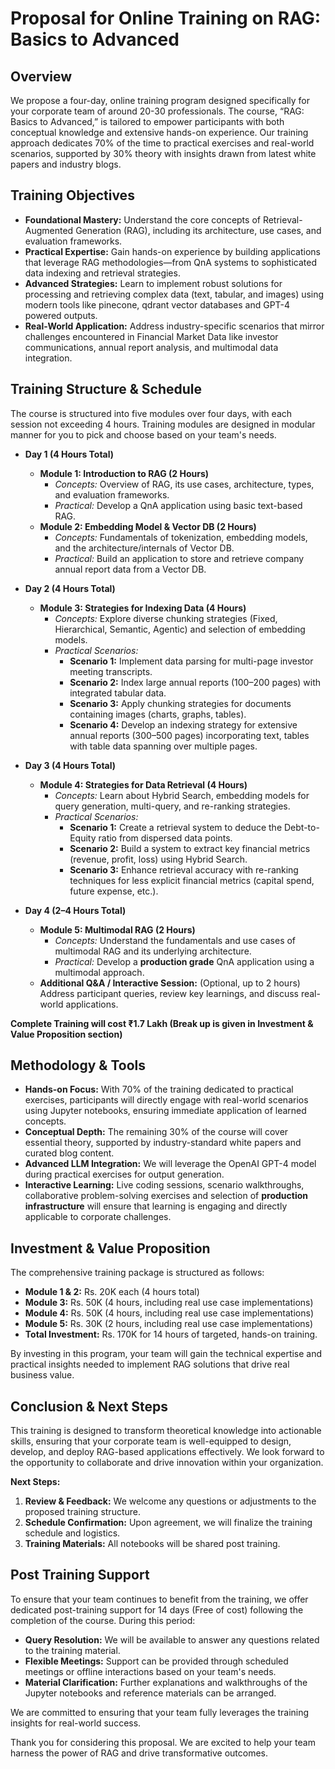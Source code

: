 # Proposal for Online Training on RAG: Basics to Advanced

## Overview
We propose a four-day, online training program designed specifically for your corporate team of around 20-30 professionals. The course, “RAG: Basics to Advanced,” is tailored to empower participants with both conceptual knowledge and extensive hands-on experience. Our training approach dedicates 70% of the time to practical exercises and real-world scenarios, supported by 30% theory with insights drawn from latest white papers and industry blogs.

## Training Objectives
- **Foundational Mastery:** Understand the core concepts of Retrieval-Augmented Generation (RAG), including its architecture, use cases, and evaluation frameworks.
- **Practical Expertise:** Gain hands-on experience by building applications that leverage RAG methodologies—from QnA systems to sophisticated data indexing and retrieval strategies.
- **Advanced Strategies:** Learn to implement robust solutions for processing and retrieving complex data (text, tabular, and images) using modern tools like pinecone, qdrant vector databases and GPT-4 powered outputs.
- **Real-World Application:** Address industry-specific scenarios that mirror challenges encountered in Financial Market Data like investor communications, annual report analysis, and multimodal data integration.

## Training Structure & Schedule
The course is structured into five modules over four days, with each session not exceeding 4 hours. Training modules are designed in modular manner for you to pick and choose based on your team's needs. 

- **Day 1 (4 Hours Total)**
  - **Module 1: Introduction to RAG (2 Hours)**
    - *Concepts:* Overview of RAG, its use cases, architecture, types, and evaluation frameworks.
    - *Practical:* Develop a QnA application using basic text-based RAG.
  - **Module 2: Embedding Model & Vector DB (2 Hours)**
    - *Concepts:* Fundamentals of tokenization, embedding models, and the architecture/internals of Vector DB.
    - *Practical:* Build an application to store and retrieve company annual report data from a Vector DB.

- **Day 2 (4 Hours Total)**
  - **Module 3: Strategies for Indexing Data (4 Hours)**
    - *Concepts:* Explore diverse chunking strategies (Fixed, Hierarchical, Semantic, Agentic) and selection of embedding models.
    - *Practical Scenarios:*
      - **Scenario 1:** Implement data parsing for multi-page investor meeting transcripts.
      - **Scenario 2:** Index large annual reports (100–200 pages) with integrated tabular data.
      - **Scenario 3:** Apply chunking strategies for documents containing images (charts, graphs, tables).
      - **Scenario 4:** Develop an indexing strategy for extensive annual reports (300–500 pages) incorporating text, tables with table data spanning over multiple pages.

- **Day 3 (4 Hours Total)**
  - **Module 4: Strategies for Data Retrieval (4 Hours)**
    - *Concepts:* Learn about Hybrid Search, embedding models for query generation, multi-query, and re-ranking strategies.
    - *Practical Scenarios:*
      - **Scenario 1:** Create a retrieval system to deduce the Debt-to-Equity ratio from dispersed data points.
      - **Scenario 2:** Build a system to extract key financial metrics (revenue, profit, loss) using Hybrid Search.
      - **Scenario 3:** Enhance retrieval accuracy with re-ranking techniques for less explicit financial metrics (capital spend, future expense, etc.).

- **Day 4 (2–4 Hours Total)**
  - **Module 5: Multimodal RAG (2 Hours)**
    - *Concepts:* Understand the fundamentals and use cases of multimodal RAG and its underlying architecture.
    - *Practical:* Develop a **production grade** QnA application using a multimodal approach.
  - **Additional Q&A / Interactive Session:** (Optional, up to 2 hours) Address participant queries, review key learnings, and discuss real-world applications.

**Complete Training will cost ₹1.7 Lakh (Break up is given in Investment & Value Proposition section)**

## Methodology & Tools
- **Hands-on Focus:** With 70% of the training dedicated to practical exercises, participants will directly engage with real-world scenarios using Jupyter notebooks, ensuring immediate application of learned concepts.
- **Conceptual Depth:** The remaining 30% of the course will cover essential theory, supported by industry-standard white papers and curated blog content.
- **Advanced LLM Integration:** We will leverage the OpenAI GPT-4 model during practical exercises for output generation.
- **Interactive Learning:** Live coding sessions, scenario walkthroughs, collaborative problem-solving exercises and selection of **production infrastructure** will ensure that learning is engaging and directly applicable to corporate challenges.

## Investment & Value Proposition
The comprehensive training package is structured as follows:
- **Module 1 & 2:** Rs. 20K each (4 hours total)
- **Module 3:** Rs. 50K (4 hours, including real use case implementations)
- **Module 4:** Rs. 50K (4 hours, including real use case implementations)
- **Module 5:** Rs. 30K (2 hours, including real use case implementations)
- **Total Investment:** Rs. 170K for 14 hours of targeted, hands-on training.

By investing in this program, your team will gain the technical expertise and practical insights needed to implement RAG solutions that drive real business value.

## Conclusion & Next Steps
This training is designed to transform theoretical knowledge into actionable skills, ensuring that your corporate team is well-equipped to design, develop, and deploy RAG-based applications effectively. We look forward to the opportunity to collaborate and drive innovation within your organization.

**Next Steps:**
1. **Review & Feedback:** We welcome any questions or adjustments to the proposed training structure.
2. **Schedule Confirmation:** Upon agreement, we will finalize the training schedule and logistics.
3. **Training Materials:** All notebooks will be shared post training.

## Post Training Support
To ensure that your team continues to benefit from the training, we offer dedicated post-training support for 14 days (Free of cost) following the completion of the course. During this period:
- **Query Resolution:** We will be available to answer any questions related to the training material.
- **Flexible Meetings:** Support can be provided through scheduled meetings or offline interactions based on your team's needs.
- **Material Clarification:** Further explanations and walkthroughs of the Jupyter notebooks and reference materials can be arranged.

We are committed to ensuring that your team fully leverages the training insights for real-world success.

Thank you for considering this proposal. We are excited to help your team harness the power of RAG and drive transformative outcomes.
